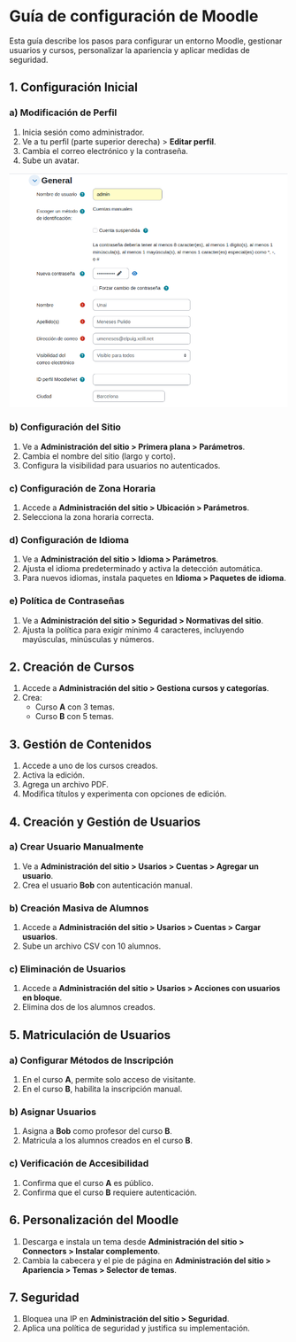 # Guía de configuración de Moodle

Esta guía describe los pasos para configurar un entorno Moodle, gestionar usuarios y cursos, personalizar la apariencia y aplicar medidas de seguridad.

## 1. Configuración Inicial
### a) Modificación de Perfil
1. Inicia sesión como administrador.
2. Ve a tu perfil (parte superior derecha) > **Editar perfil**.
3. Cambia el correo electrónico y la contraseña.
4. Sube un avatar.

<img src="1a.png" alt="1a">

### b) Configuración del Sitio
1. Ve a **Administración del sitio > Primera plana > Parámetros**.
2. Cambia el nombre del sitio (largo y corto).
3. Configura la visibilidad para usuarios no autenticados.

### c) Configuración de Zona Horaria
1. Accede a **Administración del sitio > Ubicación > Parámetros**.
2. Selecciona la zona horaria correcta.

### d) Configuración de Idioma
1. Ve a **Administración del sitio > Idioma > Parámetros**.
2. Ajusta el idioma predeterminado y activa la detección automática.
3. Para nuevos idiomas, instala paquetes en **Idioma > Paquetes de idioma**.

### e) Política de Contraseñas
1. Ve a **Administración del sitio > Seguridad > Normativas del sitio**.
2. Ajusta la política para exigir mínimo 4 caracteres, incluyendo mayúsculas, minúsculas y números.

## 2. Creación de Cursos
1. Accede a **Administración del sitio > Gestiona cursos y categorías**.
2. Crea:
   - Curso **A** con 3 temas.
   - Curso **B** con 5 temas.

## 3. Gestión de Contenidos
1. Accede a uno de los cursos creados.
2. Activa la edición.
3. Agrega un archivo PDF.
4. Modifica títulos y experimenta con opciones de edición.

## 4. Creación y Gestión de Usuarios
### a) Crear Usuario Manualmente
1. Ve a **Administración del sitio > Usarios > Cuentas > Agregar un usuario**.
2. Crea el usuario **Bob** con autenticación manual.

### b) Creación Masiva de Alumnos
1. Accede a **Administración del sitio > Usarios > Cuentas > Cargar usuarios**.
2. Sube un archivo CSV con 10 alumnos.

### c) Eliminación de Usuarios
1. Accede a **Administración del sitio > Usarios > Acciones con usuarios en bloque**.
2. Elimina dos de los alumnos creados.

## 5. Matriculación de Usuarios
### a) Configurar Métodos de Inscripción
1. En el curso **A**, permite solo acceso de visitante.
2. En el curso **B**, habilita la inscripción manual.

### b) Asignar Usuarios
1. Asigna a **Bob** como profesor del curso **B**.
2. Matricula a los alumnos creados en el curso **B**.

### c) Verificación de Accesibilidad
1. Confirma que el curso **A** es público.
2. Confirma que el curso **B** requiere autenticación.

## 6. Personalización del Moodle
1. Descarga e instala un tema desde **Administración del sitio > Connectors > Instalar complemento**.
2. Cambia la cabecera y el pie de página en **Administración del sitio > Apariencia > Temas > Selector de temas**.

## 7. Seguridad
1. Bloquea una IP en **Administración del sitio > Seguridad**.
2. Aplica una política de seguridad y justifica su implementación.
